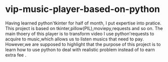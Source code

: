 # vip-music-player-based-on-python
Having learned python'tkinter for half of month, I put expertise into pratice. This project is based on tkinter,pillow(PIL),moviepy,requests and so on. The main thoery of this player is to transform video I use python'requests to acquire to music,which allows us to listen musics that need to pay. However,we are supposed to highlight that the purpose of this project is to learn how to use python to deal with realistic problem instead of to earn  extra fee .
